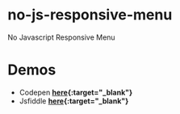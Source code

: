 # no-js-responsive-menu
No Javascript Responsive Menu
# Demos
  * Codepen **[here](https://codepen.io/kutluhann/pen/LJbEPe){:target="_blank"}**
  * Jsfiddle **[here](https://jsfiddle.net/kutluhann/evncpsq1/){:target="_blank"}**